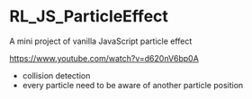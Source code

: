 # RL_JS_ParticleEffect
A mini project of vanilla JavaScript particle effect

https://www.youtube.com/watch?v=d620nV6bp0A 

* collision detection
* every particle need to be aware of another particle position

